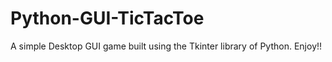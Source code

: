 # Python-GUI-TicTacToe
A simple Desktop GUI game built using the Tkinter library of Python. Enjoy!!
